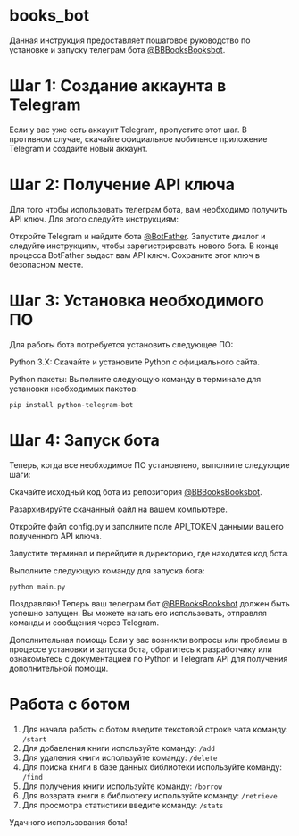 # books_bot
Данная инструкция предоставляет пошаговое руководство по установке и запуску телеграм бота [@BBBooksBooksbot](https://xn--80affa3aj0al.xn--80asehdb/#@BBBooksBooksbot).

# Шаг 1: Создание аккаунта в Telegram
Если у вас уже есть аккаунт Telegram, пропустите этот шаг. В противном случае, скачайте официальное мобильное приложение Telegram и создайте новый аккаунт.

# Шаг 2: Получение API ключа
Для того чтобы использовать телеграм бота, вам необходимо получить API ключ. Для этого следуйте инструкциям:

Откройте Telegram и найдите бота [@BotFather](https://xn--80affa3aj0al.xn--80asehdb/#@BotFather).
Запустите диалог и следуйте инструкциям, чтобы зарегистрировать нового бота.
В конце процесса BotFather выдаст вам API ключ. Сохраните этот ключ в безопасном месте.

# Шаг 3: Установка необходимого ПО
Для работы бота потребуется установить следующее ПО:

Python 3.X: Скачайте и установите Python с официального сайта.

Python пакеты: Выполните следующую команду в терминале для установки необходимых пакетов:
```
pip install python-telegram-bot
```

# Шаг 4: Запуск бота

Теперь, когда все необходимое ПО установлено, выполните следующие шаги:

Скачайте исходный код бота из репозитория [@BBBooksBooksbot](https://xn--80affa3aj0al.xn--80asehdb/#@BBBooksBooksbot).

Разархивируйте скачанный файл на вашем компьютере.

Откройте файл config.py и заполните поле API_TOKEN данными вашего полученного API ключа.

Запустите терминал и перейдите в директорию, где находится код бота.

Выполните следующую команду для запуска бота:
```
python main.py
```
Поздравляю! Теперь ваш телеграм бот [@BBBooksBooksbot](https://xn--80affa3aj0al.xn--80asehdb/#@BBBooksBooksbot) должен быть успешно запущен. Вы можете начать его использовать, отправляя команды и сообщения через Telegram.

Дополнительная помощь
Если у вас возникли вопросы или проблемы в процессе установки и запуска бота, обратитесь к разработчику или ознакомьтесь с документацией по Python и Telegram API для получения дополнительной помощи.

# Работа с ботом

1. Для начала работы с ботом введите текстовой строке чата команду: ```/start```
2. Для добавления книги используйте команду: ```/add```
3. Для удаления книги используйте команду: ```/delete```
4. Для поиска книги в базе данных библиотеки используйте команду: ```/find```
5. Для получения книги используйте команду: ```/borrow```
6. Для возврата книги в библиотеку используйте команду: ```/retrieve```
7. Для просмотра статистики введите команду: ```/stats```

Удачного использования бота!
